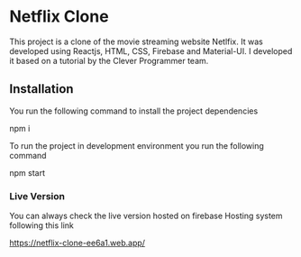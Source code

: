 # Netflix Clone

This project is a clone of the movie streaming website Netlfix. It was developed using Reactjs, HTML, CSS, Firebase and Material-UI. I developed it based on a tutorial by the Clever Programmer team.

## Installation

You run the following command to install the project dependencies

npm i

To run the project in development environment you run the following command

npm start

### Live Version

You can always check the live version hosted on firebase Hosting system following this link

https://netflix-clone-ee6a1.web.app/
